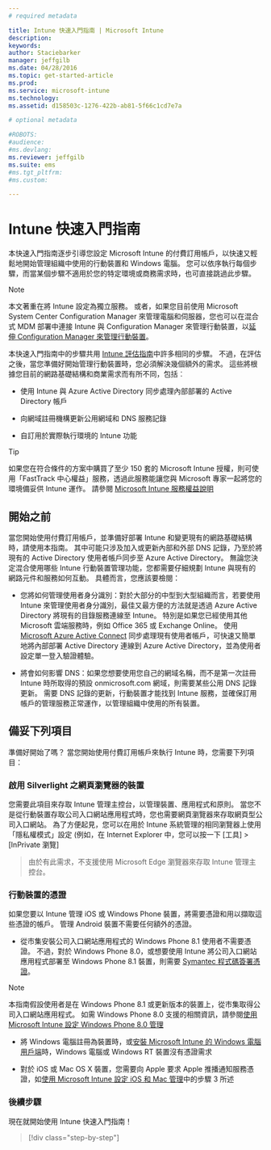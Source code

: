 ```yaml
---
# required metadata

title: Intune 快速入門指南 | Microsoft Intune
description:
keywords:
author: Staciebarker
manager: jeffgilb
ms.date: 04/28/2016
ms.topic: get-started-article
ms.prod:
ms.service: microsoft-intune
ms.technology:
ms.assetid: d158503c-1276-422b-ab81-5f66c1cd7e7a

# optional metadata

#ROBOTS:
#audience:
#ms.devlang:
ms.reviewer: jeffgilb
ms.suite: ems
#ms.tgt_pltfrm:
#ms.custom:

---
```



# Intune 快速入門指南
本快速入門指南逐步引導您設定 Microsoft Intune 的付費訂用帳戶，以快速又輕鬆地開始管理組織中使用的行動裝置和 Windows 電腦。 您可以依序執行每個步驟，而當某個步驟不適用於您的特定環境或商務需求時，也可直接跳過此步驟。

>[!NOTE]
>本文著重在將 Intune 設定為獨立服務。 或者，如果您目前使用 Microsoft System Center Configuration Manager 來管理電腦和伺服器，您也可以在混合式 MDM 部署中連接 Intune 與 Configuration Manager 來管理行動裝置，以[延伸 Configuration Manager 來管理行動裝置](https://technet.microsoft.com/library/jj884158.aspx)。

本快速入門指南中的步驟共用 [Intune 評估指南](/intune/understand-explore/get-started-with-a-30-day-trial-of-microsoft-intune)中許多相同的步驟。 不過，在評估之後，當您準備好開始管理行動裝置時，您必須解決幾個額外的需求。 這些將根據您目前的網路基礎結構和商業需求而有所不同，包括︰

-   使用 Intune 與 Azure Active Directory 同步處理內部部署的 Active Directory 帳戶

-   向網域註冊機構更新公用網域和 DNS 服務記錄

-   自訂用於實際執行環境的 Intune 功能

>[!TIP]
>如果您在符合條件的方案中購買了至少 150 套的 Microsoft Intune 授權，則可使用「FastTrack 中心權益」服務，透過此服務能讓您與 Microsoft 專家一起將您的環境備妥供 Intune 運作。 請參閱 [Microsoft Intune 服務權益說明](https://technet.microsoft.com/library/mt228265.aspx)


## 開始之前
當您開始使用付費訂用帳戶，並準備好部署 Intune 和變更現有的網路基礎結構時，請使用本指南。 其中可能只涉及加入或更新內部和外部 DNS 記錄，乃至於將現有的 Active Directory 使用者帳戶同步至 Azure Active Directory。 無論您決定混合使用哪些 Intune 行動裝置管理功能，您都需要仔細規劃 Intune 與現有的網路元件和服務如何互動。 具體而言，您應該要檢閱：

-   您將如何管理使用者身分識別：對於大部分的中型到大型組織而言，若要使用 Intune 來管理使用者身分識別，最佳又最方便的方法就是透過 Azure Active Directory 將現有的目錄服務連線至 Intune。 特別是如果您已經使用其他 Microsoft 雲端服務時，例如 Office 365 或 Exchange Online。 使用 [Microsoft Azure Active Connect](https://www.microsoft.com/download/details.aspx?id=47594) 同步處理現有使用者帳戶，可快速又簡單地將內部部署 Active Directory 連線到 Azure Active Directory，並為使用者設定單一登入驗證體驗。

-   將會如何影響 DNS：如果您想要使用您自己的網域名稱，而不是第一次註冊 Intune 時所取得的預設 onmicrosoft.com 網域，則需要某些公用 DNS 記錄更新。 需要 DNS 記錄的更新，行動裝置才能找到 Intune 服務，並確保訂用帳戶的管理服務正常運作，以管理組織中使用的所有裝置。

## 備妥下列項目
準備好開始了嗎？ 當您開始使用付費訂用帳戶來執行 Intune 時，您需要下列項目：

### 啟用 Silverlight 之網頁瀏覽器的裝置
您需要此項目來存取 Intune 管理主控台，以管理裝置、應用程式和原則。 當您不是從行動裝置存取公司入口網站應用程式時，您也需要網頁瀏覽器來存取網頁型公司入口網站。 為了方便起見，您可以在用於 Intune 系統管理的相同瀏覽器上使用「隱私權模式」設定 (例如，在 Internet Explorer 中，您可以按一下 [工具] &gt; [InPrivate 瀏覽]

>由於有此需求，不支援使用 Microsoft Edge 瀏覽器來存取 Intune 管理主控台。


### 行動裝置的憑證
如果您要以 Intune 管理 iOS 或 Windows Phone 裝置，將需要憑證和用以擷取這些憑證的帳戶。 管理 Android 裝置不需要任何額外的憑證。

- 從市集安裝公司入口網站應用程式的 Windows Phone 8.1 使用者不需要憑證。 不過，對於 Windows Phone 8.0，或想要使用 Intune 將公司入口網站應用程式部署至 Windows Phone 8.1 裝置，則需要 [Symantec 程式碼簽署憑證](https://products.websecurity.symantec.com/orders/enrollment/microsoftCert.do)。

>[!NOTE]
>本指南假設使用者是在 Windows Phone 8.1 或更新版本的裝置上，從市集取得公司入口網站應用程式。 如需 Windows Phone 8.0 支援的相關資訊，請參閱[使用 Microsoft Intune 設定 Windows Phone 8.0 管理](/Intune/deploy-use/set-up-windows-phone-8.0-management-with-microsoft-intune)

- 將 Windows 電腦註冊為裝置時，或[安裝 Microsoft Intune 的 Windows 電腦用戶端](/intune/deploy-use/install-the-windows-pc-client-with-microsoft-intune)時，Windows 電腦或 Windows RT 裝置沒有憑證需求

- 對於 iOS 或 Mac OS X 裝置，您需要向 Apple 要求 Apple 推播通知服務憑證，如[使用 Microsoft Intune 設定 iOS 和 Mac 管理](/intune/deploy-use/set-up-ios-and-mac-management-with-microsoft-intune)中的步驟 3 所述

### 後續步驟
現在就開始使用 Intune 快速入門指南！

>[!div class="step-by-step"]


<!--HONumber=May16_HO2-->



